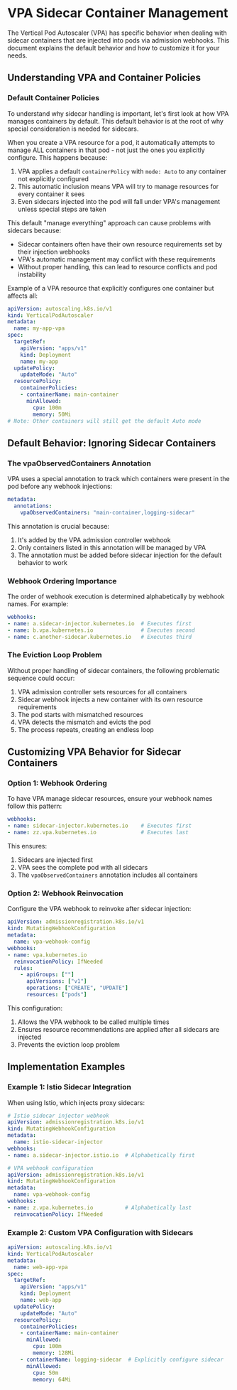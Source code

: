 # VPA Sidecar Container Management

The Vertical Pod Autoscaler (VPA) has specific behavior when dealing with sidecar containers that are injected into pods via admission webhooks. This document explains the default behavior and how to customize it for your needs.

## Understanding VPA and Container Policies

### Default Container Policies

To understand why sidecar handling is important, let's first look at how VPA manages containers by default. This default behavior is at the root of why special consideration is needed for sidecars.

When you create a VPA resource for a pod, it automatically attempts to manage ALL containers in that pod - not just the ones you explicitly configure. This happens because:

1. VPA applies a default `containerPolicy` with `mode: Auto` to any container not explicitly configured
2. This automatic inclusion means VPA will try to manage resources for every container it sees
3. Even sidecars injected into the pod will fall under VPA's management unless special steps are taken

This default "manage everything" approach can cause problems with sidecars because:
- Sidecar containers often have their own resource requirements set by their injection webhooks
- VPA's automatic management may conflict with these requirements
- Without proper handling, this can lead to resource conflicts and pod instability

Example of a VPA resource that explicitly configures one container but affects all:

```yaml
apiVersion: autoscaling.k8s.io/v1
kind: VerticalPodAutoscaler
metadata:
  name: my-app-vpa
spec:
  targetRef:
    apiVersion: "apps/v1"
    kind: Deployment
    name: my-app
  updatePolicy:
    updateMode: "Auto"
  resourcePolicy:
    containerPolicies:
    - containerName: main-container
      minAllowed:
        cpu: 100m
        memory: 50Mi
# Note: Other containers will still get the default Auto mode
```

## Default Behavior: Ignoring Sidecar Containers

### The vpaObservedContainers Annotation

VPA uses a special annotation to track which containers were present in the pod before any webhook injections:

```yaml
metadata:
  annotations:
    vpaObservedContainers: "main-container,logging-sidecar"
```

This annotation is crucial because:
1. It's added by the VPA admission controller webhook
2. Only containers listed in this annotation will be managed by VPA
3. The annotation must be added before sidecar injection for the default behavior to work

### Webhook Ordering Importance

The order of webhook execution is determined alphabetically by webhook names. For example:

```yaml
webhooks:
- name: a.sidecar-injector.kubernetes.io  # Executes first
- name: b.vpa.kubernetes.io               # Executes second
- name: c.another-sidecar.kubernetes.io   # Executes third
```

### The Eviction Loop Problem

Without proper handling of sidecar containers, the following problematic sequence could occur:

1. VPA admission controller sets resources for all containers
2. Sidecar webhook injects a new container with its own resource requirements
3. The pod starts with mismatched resources
4. VPA detects the mismatch and evicts the pod
5. The process repeats, creating an endless loop

## Customizing VPA Behavior for Sidecar Containers

### Option 1: Webhook Ordering

To have VPA manage sidecar resources, ensure your webhook names follow this pattern:

```yaml
webhooks:
- name: sidecar-injector.kubernetes.io    # Executes first
- name: zz.vpa.kubernetes.io              # Executes last
```

This ensures:
1. Sidecars are injected first
2. VPA sees the complete pod with all sidecars
3. The `vpaObservedContainers` annotation includes all containers

### Option 2: Webhook Reinvocation

Configure the VPA webhook to reinvoke after sidecar injection:

```yaml
apiVersion: admissionregistration.k8s.io/v1
kind: MutatingWebhookConfiguration
metadata:
  name: vpa-webhook-config
webhooks:
- name: vpa.kubernetes.io
  reinvocationPolicy: IfNeeded
  rules:
    - apiGroups: [""]
      apiVersions: ["v1"]
      operations: ["CREATE", "UPDATE"]
      resources: ["pods"]
```

This configuration:
1. Allows the VPA webhook to be called multiple times
2. Ensures resource recommendations are applied after all sidecars are injected
3. Prevents the eviction loop problem

## Implementation Examples

### Example 1: Istio Sidecar Integration

When using Istio, which injects proxy sidecars:

```yaml
# Istio sidecar injector webhook
apiVersion: admissionregistration.k8s.io/v1
kind: MutatingWebhookConfiguration
metadata:
  name: istio-sidecar-injector
webhooks:
- name: a.sidecar-injector.istio.io  # Alphabetically first

# VPA webhook configuration
apiVersion: admissionregistration.k8s.io/v1
kind: MutatingWebhookConfiguration
metadata:
  name: vpa-webhook-config
webhooks:
- name: z.vpa.kubernetes.io          # Alphabetically last
  reinvocationPolicy: IfNeeded
```

### Example 2: Custom VPA Configuration with Sidecars

```yaml
apiVersion: autoscaling.k8s.io/v1
kind: VerticalPodAutoscaler
metadata:
  name: web-app-vpa
spec:
  targetRef:
    apiVersion: "apps/v1"
    kind: Deployment
    name: web-app
  updatePolicy:
    updateMode: "Auto"
  resourcePolicy:
    containerPolicies:
    - containerName: main-container
      minAllowed:
        cpu: 100m
        memory: 128Mi
    - containerName: logging-sidecar  # Explicitly configure sidecar
      minAllowed:
        cpu: 50m
        memory: 64Mi
```
